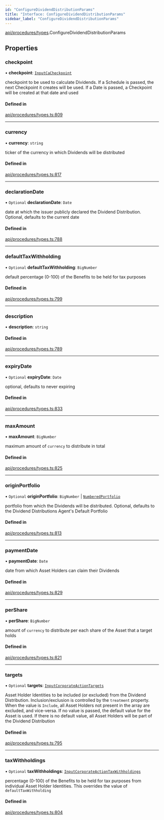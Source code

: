 ```yaml
---
id: "ConfigureDividendDistributionParams"
title: "Interface: ConfigureDividendDistributionParams"
sidebar_label: "ConfigureDividendDistributionParams"
---
```


[api/procedures/types](../../../../../modules/API/Procedures/Types/Types.md).ConfigureDividendDistributionParams

## Properties

### checkpoint

• **checkpoint**: [`InputCaCheckpoint`](../../../../../modules/API/Entities/Asset/Fungible/Checkpoints/Types/Types.md#inputcacheckpoint)

checkpoint to be used to calculate Dividends. If a Schedule is passed, the next Checkpoint it creates will be used.
  If a Date is passed, a Checkpoint will be created at that date and used

#### Defined in

[api/procedures/types.ts:809](https://github.com/PolymeshAssociation/polymesh-sdk/blob/372a67e5d/src/api/procedures/types.ts#L809)

___

### currency

• **currency**: `string`

ticker of the currency in which Dividends will be distributed

#### Defined in

[api/procedures/types.ts:817](https://github.com/PolymeshAssociation/polymesh-sdk/blob/372a67e5d/src/api/procedures/types.ts#L817)

___

### declarationDate

• `Optional` **declarationDate**: `Date`

date at which the issuer publicly declared the Dividend Distribution. Optional, defaults to the current date

#### Defined in

[api/procedures/types.ts:788](https://github.com/PolymeshAssociation/polymesh-sdk/blob/372a67e5d/src/api/procedures/types.ts#L788)

___

### defaultTaxWithholding

• `Optional` **defaultTaxWithholding**: `BigNumber`

default percentage (0-100) of the Benefits to be held for tax purposes

#### Defined in

[api/procedures/types.ts:799](https://github.com/PolymeshAssociation/polymesh-sdk/blob/372a67e5d/src/api/procedures/types.ts#L799)

___

### description

• **description**: `string`

#### Defined in

[api/procedures/types.ts:789](https://github.com/PolymeshAssociation/polymesh-sdk/blob/372a67e5d/src/api/procedures/types.ts#L789)

___

### expiryDate

• `Optional` **expiryDate**: `Date`

optional, defaults to never expiring

#### Defined in

[api/procedures/types.ts:833](https://github.com/PolymeshAssociation/polymesh-sdk/blob/372a67e5d/src/api/procedures/types.ts#L833)

___

### maxAmount

• **maxAmount**: `BigNumber`

maximum amount of `currency` to distribute in total

#### Defined in

[api/procedures/types.ts:825](https://github.com/PolymeshAssociation/polymesh-sdk/blob/372a67e5d/src/api/procedures/types.ts#L825)

___

### originPortfolio

• `Optional` **originPortfolio**: `BigNumber` \| [`NumberedPortfolio`](../../../../../classes/API/Entities/NumberedPortfolio/NumberedPortfolio.md)

portfolio from which the Dividends will be distributed. Optional, defaults to the Dividend Distributions Agent's Default Portfolio

#### Defined in

[api/procedures/types.ts:813](https://github.com/PolymeshAssociation/polymesh-sdk/blob/372a67e5d/src/api/procedures/types.ts#L813)

___

### paymentDate

• **paymentDate**: `Date`

date from which Asset Holders can claim their Dividends

#### Defined in

[api/procedures/types.ts:829](https://github.com/PolymeshAssociation/polymesh-sdk/blob/372a67e5d/src/api/procedures/types.ts#L829)

___

### perShare

• **perShare**: `BigNumber`

amount of `currency` to distribute per each share of the Asset that a target holds

#### Defined in

[api/procedures/types.ts:821](https://github.com/PolymeshAssociation/polymesh-sdk/blob/372a67e5d/src/api/procedures/types.ts#L821)

___

### targets

• `Optional` **targets**: [`InputCorporateActionTargets`](../../../../../modules/Types/Types.md#inputcorporateactiontargets)

Asset Holder Identities to be included (or excluded) from the Dividend Distribution. Inclusion/exclusion is controlled by the `treatment`
  property. When the value is `Include`, all Asset Holders not present in the array are excluded, and vice-versa. If no value is passed,
  the default value for the Asset is used. If there is no default value, all Asset Holders will be part of the Dividend Distribution

#### Defined in

[api/procedures/types.ts:795](https://github.com/PolymeshAssociation/polymesh-sdk/blob/372a67e5d/src/api/procedures/types.ts#L795)

___

### taxWithholdings

• `Optional` **taxWithholdings**: [`InputCorporateActionTaxWithholdings`](../../../../../modules/Types/Types.md#inputcorporateactiontaxwithholdings)

percentage (0-100) of the Benefits to be held for tax purposes from individual Asset Holder Identities.
  This overrides the value of `defaultTaxWithholding`

#### Defined in

[api/procedures/types.ts:804](https://github.com/PolymeshAssociation/polymesh-sdk/blob/372a67e5d/src/api/procedures/types.ts#L804)
